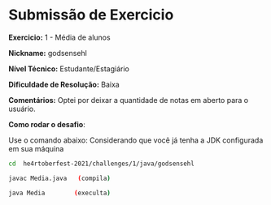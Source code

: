 # Submissão de Exercicio

**Exercicio:** 1 - Média de alunos

**Nickname:** godsensehl

**Nível Técnico:** Estudante/Estagiário

**Dificuldade de Resolução:** Baixa

**Comentários:** Optei por deixar a quantidade de notas em aberto para o usuário.

**Como rodar o desafio**: 

Use o comando abaixo: Considerando que você já tenha a JDK configurada em sua máquina

```bash
cd  he4rtoberfest-2021/challenges/1/java/godsensehl

javac Media.java   (compila)

java Media        (execulta)
```
